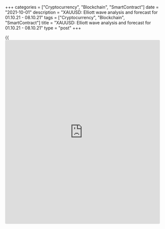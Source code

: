 +++
categories = ["Cryptocurrency", "Blockchain", "SmartContract"]
date = "2021-10-01"
description = "XAUUSD: Elliott wave analysis and forecast for 01.10.21 - 08.10.21"
tags = ["Cryptocurrency", "Blockchain", "SmartContract"]
title = "XAUUSD: Elliott wave analysis and forecast for 01.10.21 - 08.10.21"
type = "post"
+++

{{<iframe id="large-banner" src="https://www.bounty.group/#slide=23.0" width="100%" height="600" scrolling="no" style="border: 0px solid rgb(216, 221, 230); border-radius: 3px;">}}

2021-10-01

2021-10-01

XAUUSD: Elliott wave analysis and forecast for 01.10.21 – 08.10.21Alex
Geuta

 **Main scenario:** long positions will be relevant above the level of
1719.63 with a target of 1915.00 – 2075.27 once a correction has formed.

 **Alternative scenario:** breakout and consolidation below the level of
1719.63 will allow the pair to continue declining to the levels of
1673.63 – 1602.20.

 **Analysis:** an ascending third wave of larger degree (3) is formed on
the [daily](https://www.fintecher.org/2020/03/03/forex-trading-daily-strategy/) chart, and a descending correction developed as the fourth
wave (4) and, supposedly, the fifth wave (5) started forming.
Apparently, on the H4 chart, the first wave of smaller degree 1 of (5)
formed, the correction wave 2 of (5) formed as well and wave 3 of (5)
started developing. On the H1 chart, supposedly, a local correction in
the form of wave ii of 3 as a double zigzag (w)(x)(y) finished
developing and wave iii of 3 started forming. If the presumption is
correct, the pair will continue to rise to the levels of 1915.00 –
2075.27 once the correction is over. The level of 1719.63 ****is
critical in this scenario as a breakout will enable the pair to continue
declining to the levels of 1673.63 – 1602.20.

* * *

* * *

## Price chart of XAUUSD in real time mode

The content of this article reflects the author’s opinion and does not
necessarily reflect the official position of LiteForex. The material
published on this page is provided for informational purposes only and
should not be considered as the provision of investment advice for the
purposes of Directive 2004/39/EC.

Rate this article:

{{value}}

( {{count}} {{title}} )